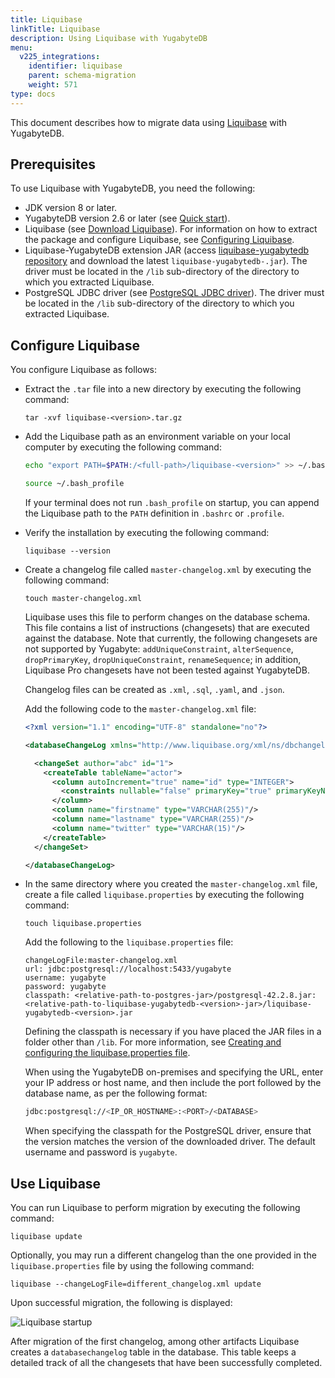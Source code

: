 ```yaml
---
title: Liquibase
linkTitle: Liquibase
description: Using Liquibase with YugabyteDB
menu:
  v225_integrations:
    identifier: liquibase
    parent: schema-migration
    weight: 571
type: docs
---
```


This document describes how to migrate data using [Liquibase](https://www.liquibase.com/) with YugabyteDB.

## Prerequisites

To use Liquibase with YugabyteDB, you need the following:

- JDK version 8 or later.
- YugabyteDB version 2.6 or later (see [Quick start](/preview/quick-start/macos/)).
- Liquibase (see [Download Liquibase](https://www.liquibase.org/download)). For information on how to extract the package and configure Liquibase, see [Configuring Liquibase](#configuring-liquibase).
- Liquibase-YugabyteDB extension JAR (access [liquibase-yugabytedb repository](https://github.com/liquibase/liquibase-yugabytedb) and download the latest `liquibase-yugabytedb-.jar`). The driver must be located in the `/lib` sub-directory of the directory to which you extracted Liquibase.
- PostgreSQL JDBC driver (see [PostgreSQL JDBC driver](https://jdbc.postgresql.org)). The driver must be located in the `/lib` sub-directory of the directory to which you extracted Liquibase.

## Configure Liquibase

You configure Liquibase as follows:

- Extract the `.tar` file into a new directory by executing the following command:

  ```shell
  tar -xvf liquibase-<version>.tar.gz
  ```

- Add the Liquibase path as an environment variable on your local computer by executing the following command:

  ```bash
  echo "export PATH=$PATH:/<full-path>/liquibase-<version>" >> ~/.bash_profile

  source ~/.bash_profile
  ```

  If your terminal does not run `.bash_profile` on startup, you can append the Liquibase path to the `PATH` definition in `.bashrc` or `.profile`.

- Verify the installation by executing the following command:

  ```shell
  liquibase --version
  ```

- Create a changelog file called `master-changelog.xml` by executing the following command:

  ```shell
  touch master-changelog.xml
  ```

  Liquibase uses this file to perform changes on the database schema. This file contains a list of instructions (changesets) that are executed against the database. Note that currently, the following changesets are not supported by Yugabyte: `addUniqueConstraint`, `alterSequence`, `dropPrimaryKey`, `dropUniqueConstraint`, `renameSequence`; in addition, Liquibase Pro changesets have not been tested against YugabyteDB.

  Changelog files can be created as `.xml`, `.sql`, `.yaml`, and `.json`.

  Add the following code to the `master-changelog.xml` file:

  ```xml
  <?xml version="1.1" encoding="UTF-8" standalone="no"?>

  <databaseChangeLog xmlns="http://www.liquibase.org/xml/ns/dbchangelog" xmlns:ext="http://www.liquibase.org/xml/ns/dbchangelog-ext" xmlns:pro="http://www.liquibase.org/xml/ns/pro" xmlns:xsi="http://www.w3.org/2001/XMLSchema-instance" xsi:schemaLocation="http://www.liquibase.org/xml/ns/dbchangelog-ext http://www.liquibase.org/xml/ns/dbchangelog/dbchangelog-ext.xsd http://www.liquibase.org/xml/ns/pro http://www.liquibase.org/xml/ns/pro/liquibase-pro-4.1.xsd http://www.liquibase.org/xml/ns/dbchangelog http://www.liquibase.org/xml/ns/dbchangelog/dbchangelog-4.1.xsd">

    <changeSet author="abc" id="1">
      <createTable tableName="actor">
        <column autoIncrement="true" name="id" type="INTEGER">
          <constraints nullable="false" primaryKey="true" primaryKeyName="actor_pkey"/>
        </column>
        <column name="firstname" type="VARCHAR(255)"/>
        <column name="lastname" type="VARCHAR(255)"/>
        <column name="twitter" type="VARCHAR(15)"/>
      </createTable>
    </changeSet>

  </databaseChangeLog>
  ```

- In the same directory where you created the `master-changelog.xml` file, create a file called `liquibase.properties` by executing the following command:

  ```shell
  touch liquibase.properties
  ```

  Add the following to the `liquibase.properties` file:

  ```properties
  changeLogFile:master-changelog.xml
  url: jdbc:postgresql://localhost:5433/yugabyte
  username: yugabyte
  password: yugabyte
  classpath: <relative-path-to-postgres-jar>/postgresql-42.2.8.jar:<relative-path-to-liquibase-yugabytedb-<version>-jar>/liquibase-yugabytedb-<version>.jar
  ```

  Defining the classpath is necessary if you have placed the JAR files in a folder other than `/lib`. For more information, see [Creating and configuring the liquibase.properties file](https://docs.liquibase.com/workflows/liquibase-community/creating-config-properties.html).

  When using the YugabyteDB on-premises and specifying the URL, enter your IP address or host name, and then include the port followed by the database name, as per the following format:

  ```sh
  jdbc:postgresql://<IP_OR_HOSTNAME>:<PORT>/<DATABASE>
  ```

  When specifying the classpath for the PostgreSQL driver, ensure that the version matches the version of the downloaded driver. The default username and password is `yugabyte`.

## Use Liquibase

You can run Liquibase to perform migration by executing the following command:

```shell
liquibase update
```

Optionally, you may run a different changelog than the one provided in the `liquibase.properties` file by using the following command:

```shell
liquibase --changeLogFile=different_changelog.xml update
```

Upon successful migration, the following is displayed:

![Liquibase startup](/images/ee/liquibase.png)

After migration of the first changelog, among other artifacts Liquibase creates a `databasechangelog` table in the database. This table keeps a detailed track of all the changesets that have been successfully completed.
